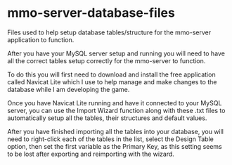 # mmo-server-database-files
Files used to help setup database tables/structure for the mmo-server application to function.

After you have your MySQL server setup and running you will need to have all the correct tables setup correctly for the mmo-server to function.  

To do this you will first need to download and install the free application called Navicat Lite which I use to help manage and make changes to the database while I am developing the game.  

Once you have Navicat Lite running and have it connected to your MySQL server, you can use the Import Wizard function along with these .txt files to automatically setup all the tables, their structures and default values.  
  
After you have finished importing all the tables into your database, you will need to right-click each of the tables in the list, select the Design Table option, then set the first variable as the Primary Key, as this setting seems to be lost after exporting and reimporting with the wizard.
